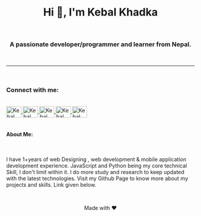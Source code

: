 <h1 align="center">
    Hi 👋, I'm  Kebal Khadka
  </h1>
  <br/>
  <h3 align="center">A passionate developer/programmer and learner from Nepal.</h3>
  <br/>
  <hr width="100%" />
  <br/>
  <h3 align="left">Connect with me:</h3>
  <br/>
  <a href=https://instagram.com/khadka kebal target="blank">
    <img
      align="center"
      src="https://cdn.jsdelivr.net/npm/simple-icons@3.0.1/icons/instagram.svg"
      alt=Kebal Khadka
      height="30"
      width="40"
    />
  </a>
  <a href=https://facebook.com/kebal khadka  target="blank">
    <img
      align="center"
      src="https://cdn.jsdelivr.net/npm/simple-icons@3.0.1/icons/facebook.svg"
      alt=Kebal Khadka
      height="30"
      width="40"
    />
  </a>
  <a href=https://twitter.com/kebal khadka7 target="blank">
    <img
      align="center"
      src="https://cdn.jsdelivr.net/npm/simple-icons@3.0.1/icons/twitter.svg"
      alt=Kebal Khadka
      height="30"
      width="40"
    />
  </a>
  <a href=https://stackoverflow.com/users/abid-adhikari target="blank">
    <img
      align="center"
      src="https://cdn.jsdelivr.net/npm/simple-icons@3.0.1/icons/stackoverflow.svg"
      alt=Kebal Khadka
      height="30"
      width="40"
    />
  </a>
  <a href=https://youtube.com/c/abidadhiakarics target="blank">
    <img
      align="center"
      src="https://cdn.jsdelivr.net/npm/simple-icons@3.0.1/icons/youtube.svg"
      alt=Kebal Khadka
      height="30"
      width="40"
    />
  </a>
  <br/>
  <br/>
  <h4>About Me:</h4>
  <br/>
  <p>I have 1+years of web Designing , web development & mobile application development experience. JavaScript and Python being my core technical Skill, I  don't limit within it. I do more study and research to keep updated with the latest technologies. Visit my Github Page to know more about my projects and skills. Link given below.</p>
  <br/>
  <p align="center">Made with ♥ </p>
    
    
